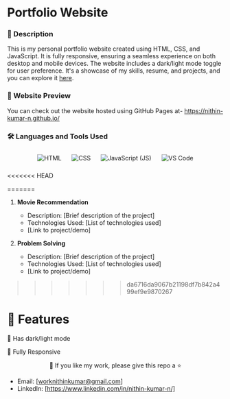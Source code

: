 # Portfolio Website 

### 📝 Description
This is my personal portfolio website created using HTML, CSS, and JavaScript. It is fully responsive, ensuring a seamless experience on both desktop and mobile devices. The website includes a dark/light mode toggle for user preference. It's a showcase of my skills, resume, and projects, and you can explore it [here](https://nithin-kumar-n.github.io/).

### 👀 Website Preview
You can check out the website hosted using GitHub Pages at- https://nithin-kumar-n.github.io/


### 🛠️ Languages and Tools Used

<p align="center">
  <img src="https://img.icons8.com/color/96/000000/html-5.png" alt="HTML" style="margin: 10px;">
  <img src="https://img.icons8.com/color/96/000000/css3.png" alt="CSS" style="margin: 10px;">
  <img src="https://img.icons8.com/color/96/000000/javascript.png" alt="JavaScript (JS)" style="margin: 10px;">
  <img src="https://img.icons8.com/color/96/000000/visual-studio-code-2019.png" alt="VS Code" style="margin: 10px;">

<<<<<<< HEAD
<br>

=======
1. **Movie Recommendation**
   - Description: [Brief description of the project]
   - Technologies Used: [List of technologies used]
   - [Link to project/demo]

2. **Problem Solving**
   - Description: [Brief description of the project]
   - Technologies Used: [List of technologies used]
   - [Link to project/demo]
>>>>>>> da6716da9067b21198df7b842a499ef9e9870267


# 🌈 Features

🎨 Has dark/light mode 

📱 Fully Responsive


<p align="center">💙 If you like my work, please give this repo a ⭐</p>



- Email: [worknithinkumar@gmail.com]
- LinkedIn: [https://www.linkedin.com/in/nithin-kumar-n/]
